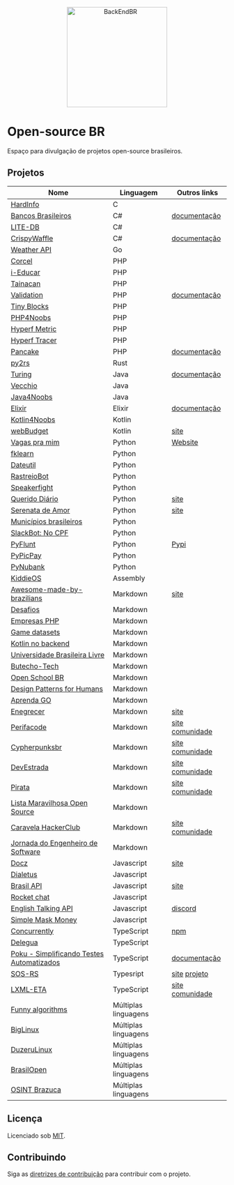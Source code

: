 <!--suppress HtmlDeprecatedAttribute -->

<p align="center">
  <img src="https://avatars3.githubusercontent.com/u/30732658?v=4&s=200.jpg" alt="BackEndBR" width="230" />
</p>

# Open-source BR

Espaço para divulgação de projetos open-source brasileiros.

<div id='projects'></div>

## Projetos

| Nome                                                                                             | Linguagem            | Outros links                                                        |
|--------------------------------------------------------------------------------------------------|----------------------|---------------------------------------------------------------------|
| [HardInfo](https://github.com/lpereira/hardinfo)                                                 | C                    |                                                                     |
| [Bancos Brasileiros](https://github.com/GuiBranco/BancosBrasileiros)                             | C#                   | [documentação](https://guibranco.github.io/BancosBrasileiros)       |
| [LITE-DB](https://github.com/mbdavid/LiteDB)                                                     | C#                   |                                                                     |
| [CrispyWaffle](https://github.com/GuiBranco/CrispyWaffle)                                        | C#                   | [documentação](https://guibranco.github.io/CrispyWaffle)            |
| [Weather API](https://github.com/robertoduessmann/weather-api)                                   | Go                   |                                                                     |
| [Corcel](https://github.com/corcel/corcel)                                                       | PHP                  |                                                                     |
| [i-Educar](https://github.com/portabilis/i-educar)                                               | PHP                  |                                                                     |
| [Tainacan](https://github.com/tainacan/tainacan)                                                 | PHP                  |                                                                     |
| [Validation](https://github.com/Respect/Validation)                                              | PHP                  | [documentação](https://respect-validation.readthedocs.io/en/latest) |
| [Tiny Blocks](https://github.com/tiny-blocks)                                                    | PHP                  |                                                                     |
| [PHP4Noobs](https://github.com/DanielHe4rt/php4noobs)                                            | PHP                  |                                                                     |
| [Hyperf Metric](https://github.com/opencodeco/hyperf-metric)                                     | PHP                  |                                                                     |
| [Hyperf Tracer](https://github.com/opencodeco/hyperf-tracer)                                     | PHP                  |                                                                     |
| [Pancake](https://github.com/guibranco/pancake)                                                  | PHP                  | [documentação](https://guibranco.github.io/pancake)                 |
| [py2rs](https://github.com/rochacbruno/py2rs)                                                    | Rust                 |                                                                     |
| [Turing](https://github.com/openturing/turing)                                                   | Java                 | [documentação](https://openviglet.github.io/turing)                 |
| [Vecchio](https://github.com/openviglet/vecchio)                                                 | Java                 |                                                                     |
| [Java4Noobs](https://github.com/paulorievrs/java4noobs)                                          | Java                 |                                                                     |
| [Elixir](https://github.com/elixir-lang/elixir)                                                  | Elixir               | [documentação](https://elixir-lang.org/docs.html)                   |
| [Kotlin4Noobs](https://github.com/gustavofreze/kotlin4noobs)                                     | Kotlin               |                                                                     |
| [webBudget](https://github.com/web-budget)                                                       | Kotlin               | [site](https://webbudget.com.br)                                    |
| [Vagas pra mim](https://github.com/douglasdcm/search-jobs)                                       | Python               | [Website](https://vagaspramim.onrender.com)                         |
| [fklearn](https://github.com/nubank/fklearn)                                                     | Python               |                                                                     |
| [Dateutil](https://github.com/dateutil/dateutil)                                                 | Python               |                                                                     |
| [RastreioBot](https://github.com/GabrielRF/RastreioBot)                                          | Python               |                                                                     |
| [Speakerfight](https://github.com/luanfonceca/speakerfight)                                      | Python               |                                                                     |
| [Querido Diário](https://github.com/okfn-brasil/querido-diario)                                  | Python               | [site](https://queridodiario.ok.org.br)                             |
| [Serenata de Amor](https://github.com/okfn-brasil/serenata-de-amor)                              | Python               | [site](https://serenata.ai)                                         |
| [Municípios brasileiros](https://github.com/kelvins/Municipios-Brasileiros)                      | Python               |                                                                     |
| [SlackBot: No CPF](https://github.com/marcieltorres/slack-bot-no-cpf)                            | Python               |                                                                     |
| [PyFlunt](https://github.com/fazedordecodigo/pyflunt)                                            | Python               | [Pypi](https://pypi.org/project/flunt)                              |
| [PyPicPay](https://github.com/hudsonbrendon/pypicpay)                                            | Python               |                                                                     |
| [PyNubank](https://github.com/andreroggeri/pynubank)                                             | Python               |                                                                     |
| [KiddieOS](https://github.com/FrancisBFTC/KiddieOS_Development)                                  | Assembly             |                                                                     |
| [Awesome-made-by-brazilians](https://github.com/felipefialho/awesome-made-by-brazilians)         | Markdown             | [site](https://githubbrasil.com/en)                                 |
| [Desafios](https://github.com/backend-br/desafios)                                               | Markdown             |                                                                     |
| [Empresas PHP](https://github.com/DanielHe4rt/empresas-php)                                      | Markdown             |                                                                     |
| [Game datasets](https://github.com/leomaurodesenv/game-datasets)                                 | Markdown             |                                                                     |
| [Kotlin no backend](https://github.com/kotlin-br/kotlin-no-backend)                              | Markdown             |                                                                     |
| [Universidade Brasileira Livre](https://github.com/Universidade-Livre/ciencia-da-computacao)     | Markdown             |                                                                     |
| [Butecho-Tech](https://github.com/buteco-tech/blog)                                              | Markdown             |                                                                     |
| [Open School BR](https://github.com/openschoolbr/sobre)                                          | Markdown             |                                                                     |
| [Design Patterns for Humans](https://github.com/design-patterns-for-humans/brazilian-portuguese) | Markdown             |                                                                     |
| [Aprenda GO](https://github.com/geiltonxavier/aprenda-go)                                        | Markdown             |                                                                     |
| [Enegrecer](https://github.com/Enegrecer/enegrecer-web)                                          | Markdown             | [site](https://enegrecer-e37b3.firebaseapp.com/)                    |
| [Perifacode](https://github.com/perifacode/conteudo-gratuito)                                    | Markdown             | [site](http://perifacode.com/) [comunidade](https://github.com/perifacode)                   |
| [Cypherpunksbr](https://github.com/cypherpunksbr/guia-pratico)                                   | Markdown             | [site](http://cypherpunks.com.br/) [comunidade](https://github.com/cypherpunksbr) |
| [DevEstrada](https://github.com/devnaestrada/devnaestrada.com.br)                                | Markdown             | [site](https://devnaestrada.com.br/) [comunidade](https://github.com/devnaestrada/)
| [Pirata](https://github.com/piratas/gti)                                                         | Markdown             | [site](https://partidopirata.org/) [comunidade](https://github.com/piratas) |
| [Lista Maravilhosa Open Source](https://github.com/camilatigre/listamaravilhosaopensource)       | Markdown             |                                                                     |
| [Caravela HackerClub](https://github.com/caravelahc/projetos)                                    | Markdown             | [site](https://caravela.ufsc.br/) [comunidade](https://github.com/caravelahc/) |
| [Jornada do Engenheiro de Software](https://github.com/codermarcos/jornada-engenheiro-de-software)| Markdown            |                                                                      |
| [Docz](https://github.com/doczjs/docz)                                                           | Javascript           | [site](https://www.docz.site)                                       |
| [Dialetus](https://github.com/dialetus/dialetus-service)                                         | Javascript           |                                                                     |
| [Brasil API](https://github.com/BrasilAPI/BrasilAPI)                                             | Javascript           | [site](https://brasilapi.com.br)                                    |
| [Rocket chat](https://github.com/RocketChat/Rocket.Chat)                                         | Javascript           |                                                                     |
| [English Talking API](https://github.com/barbosamaatheus/english-talking-api)                    | Javascript           | [discord](https://discord.gg/XTrKQ8w)                               |
| [Simple Mask Money](https://github.com/codermarcos/simple-mask-money)                            | Javascript           |                                                                     |
| [Concurrently](https://github.com/open-cli-tools/concurrently)                                   | TypeScript           | [npm](https://www.npmjs.com/package/concurrently)                   |
| [Delegua](https://github.com/DesignLiquido/delegua)                                              | TypeScript           |                                                                     |
| [Poku - Simplificando Testes Automatizados](https://github.com/wellwelwel/poku)                  | TypeScript           | [documentação](https://poku.io/docs)                                |
| [SOS-RS](https://github.com/SOS-RS/backend)                                                      | Typesript            | [site](https://sos-rs.com/) [projeto](https://github.com/SOS-RS)    |
| [LXML-ETA](https://github.com/lexml/lexml-eta)                                                   | TypeScript           | [site](http://projeto.lexml.gov.br/) [comunidade](https://github.com/lexml) |
| [Funny algorithms](https://github.com/ReciHub/FunnyAlgorithms)                                   | Múltiplas linguagens |                                                                     |
| [BigLinux](https://github.com/biglinux)                                                          | Múltiplas linguagens |                                                                     |
| [DuzeruLinux](https://github.com/duzerulinux)                                                    | Múltiplas linguagens |                                                                     |
| [BrasilOpen](https://github.com/brasilopen/brasilopen)                                           | Múltiplas linguagens |                                                                     |
| [OSINT Brazuca](https://github.com/osintbrazuca/osint-brazuca)                                   | Múltiplas linguagens |                                                                     |

<div id='license'></div>

## Licença

Licenciado sob [MIT](LICENSE).

<div id='contributing'></div>

## Contribuindo

Siga as [diretrizes de contribuição](CONTRIBUTING.md) para contribuir com o projeto.
